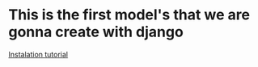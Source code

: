 # This is the first model's that we are gonna create with django

[Instalation tutorial](https://nextgentips.com/2022/01/22/how-to-install-python-django-on-ubuntu-20-04/)
